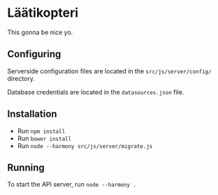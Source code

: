 Läätikopteri
============

This gonna be nice yo.

Configuring
-----------

Serverside configuration files are located in the `src/js/server/config/` directory.

Database credentials are located in the `datasources.json` file.

Installation
------------

 - Run `npm install`
 - Run `bower install`
 - Run `node --harmony src/js/server/migrate.js`

Running
-------

To start the API server, run `node --harmony .`

